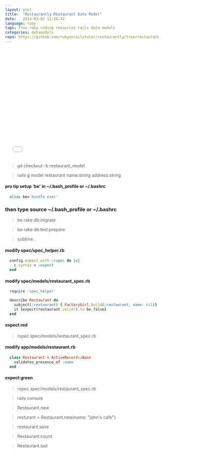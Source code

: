```yaml
---
layout: post
title:  "Restaurantly Restaurant Data Model"
date:   2014-03-02 11:26:42
language: ruby
tags: free ruby coding resources rails data models
categories: datamodels
repo: https://github.com/rubyonrailstutor/restaurantly/tree/restaurant_model
---
```



<iframe width="640" height="360" src="//www.youtube.com/embed/9yxyw0SMMCs?vq=hd1080" frameborder="0" allowfullscreen></iframe>

> git checkout -b restaurant_model

> rails g model restaurant name:string address:string 

#### pro tip setup 'be' in ~/.bash_profile or ~/.bashrc

~~~ sh
  alias be='bundle exec'
~~~ 

### then type source ~/.bash_profile or ~/.bashrc

> be rake db:migrate

> be rake db:test:prepare

> sublime .

#### modify spec/spec_helper.rb

~~~ruby
  config.expect_with :rspec do |c|
    c.syntax = :expect
  end
~~~ 

#### modify spec/models/restaurant_spec.rb

~~~ ruby
  require 'spec_helper'

  describe Restaurant do
    subject(:restaurant) { FactoryGirl.build(:restaurant, name: nil)}
    it {expect(restaurant.valid?).to be_false}
  end
~~~ 

#### expect red

> rspec spec/models/restaurant_spec.rb

#### modify app/models/restaurant.rb

~~~ ruby
  class Restaurant < ActiveRecord::Base
    validates_presence_of :name
  end
~~~ 

#### expect green

> rspec spec/models/restaurant_spec.rb

> rails console

> Restaurant.new

> resturant = Restaurant.new(name: "john's cafe")

> restaurant.save

> Restaurant.count

> Restaurant.last
